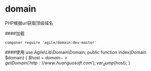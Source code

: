 # domain
PHP根据url获取顶级域名

####加载

    composer require 'agile/domain:dev-master'
####使用
    use Agile\Lib\Domain\Domain;
    public function index(Domain $domain)
    {
        $host = $domain->getDomain('http://www.huanguosoft.com');
        var_dump($host);
    }
